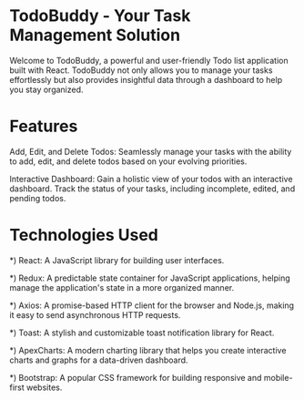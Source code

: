 # TodoBuddy - Your Task Management Solution
Welcome to TodoBuddy, a powerful and user-friendly Todo list application built with React. TodoBuddy not only allows you to manage your tasks effortlessly but also provides insightful data through a dashboard to help you stay organized.

# Features
Add, Edit, and Delete Todos: Seamlessly manage your tasks with the ability to add, edit, and delete todos based on your evolving priorities.

Interactive Dashboard: Gain a holistic view of your todos with an interactive dashboard. Track the status of your tasks, including incomplete, edited, and pending todos.

# Technologies Used

*) React: A JavaScript library for building user interfaces.

*) Redux: A predictable state container for JavaScript applications, helping manage the application's state in a more organized manner.

*) Axios: A promise-based HTTP client for the browser and Node.js, making it easy to send asynchronous HTTP requests.

*) Toast: A stylish and customizable toast notification library for React.

*) ApexCharts: A modern charting library that helps you create interactive charts and graphs for a data-driven dashboard.

*) Bootstrap: A popular CSS framework for building responsive and mobile-first websites.

